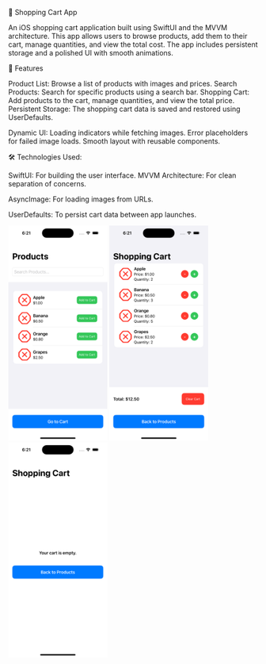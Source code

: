 🛒 Shopping Cart App

An iOS shopping cart application built using SwiftUI and the MVVM architecture. This app allows users to browse products, add them to their cart, manage quantities, and view the total cost. The app includes persistent storage and a polished UI with smooth animations.

🚀 Features

Product List: Browse a list of products with images and prices.
Search Products: Search for specific products using a search bar.
Shopping Cart: Add products to the cart, manage quantities, and view the total price.
Persistent Storage: The shopping cart data is saved and restored using UserDefaults.

Dynamic UI:
Loading indicators while fetching images.
Error placeholders for failed image loads.
Smooth layout with reusable components.

🛠️ Technologies Used:

SwiftUI: For building the user interface.
MVVM Architecture: For clean separation of concerns.

AsyncImage: For loading images from URLs.

UserDefaults: To persist cart data between app launches.
  
  <img src="https://github.com/sasankkukalakunta/ShoppingCartApp/blob/main/HomeScreen.png" width="200">
  <img src="https://github.com/sasankkukalakunta/ShoppingCartApp/blob/main/Addmenu.png" width="200">
  <img src="https://github.com/sasankkukalakunta/ShoppingCartApp/blob/main/RemoveCart.png" width="200">
